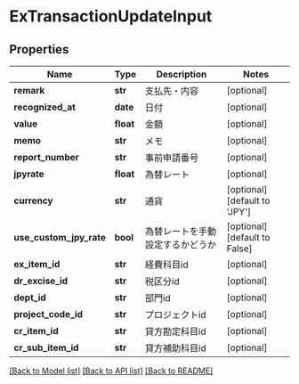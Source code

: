 # ExTransactionUpdateInput

## Properties
Name | Type | Description | Notes
------------ | ------------- | ------------- | -------------
**remark** | **str** | 支払先・内容 | [optional] 
**recognized_at** | **date** | 日付 | [optional] 
**value** | **float** | 金額 | [optional] 
**memo** | **str** | メモ | [optional] 
**report_number** | **str** | 事前申請番号 | [optional] 
**jpyrate** | **float** | 為替レート | [optional] 
**currency** | **str** | 通貨 | [optional] [default to 'JPY']
**use_custom_jpy_rate** | **bool** | 為替レートを手動設定するかどうか | [optional] [default to False]
**ex_item_id** | **str** | 経費科目id | [optional] 
**dr_excise_id** | **str** | 税区分id | [optional] 
**dept_id** | **str** | 部門id | [optional] 
**project_code_id** | **str** | プロジェクトid | [optional] 
**cr_item_id** | **str** | 貸方勘定科目id | [optional] 
**cr_sub_item_id** | **str** | 貸方補助科目id | [optional] 

[[Back to Model list]](../README.md#documentation-for-models) [[Back to API list]](../README.md#documentation-for-api-endpoints) [[Back to README]](../README.md)


